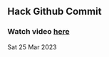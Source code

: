 
 ## Hack Github Commit 
 ### Watch video <a href="https://www.youtube.com">here</a> 
 Sat 25 Mar 2023 
